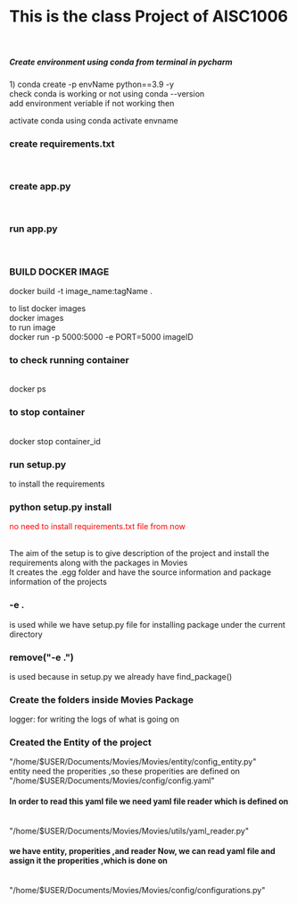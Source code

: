 <h1>This is the class Project of AISC1006 </h1> <br/>

<h5> Create environment using conda from terminal in pycharm</h5>
1) conda create -p envName python==3.9 -y  <br/>
check conda is working or not using conda --version <br/>
add environment veriable if not working then <br/>

activate conda using conda activate envname <br/>

<h3>create requirements.txt </h3> <br/>
<h3> create app.py </h3> <br/>
<h3> run app.py </h3> <br/>

<h3>BUILD DOCKER IMAGE</h3>

docker build -t image_name:tagName . <br/>

to list docker images <br/>
docker images <br/>
to run image <br/>
docker run -p 5000:5000 -e PORT=5000 imageID <br/>


<h3>to check running container </h3> <br/>
docker ps <br/>
<h3> to stop container  </h3><br/>
docker stop container_id <br/>

 <h3> run  setup.py </h3> to install the requirements <br/>
<h3>python setup.py install</h3> <p style="color:red;"> no need to install requirements.txt file from  now</p></br>
The aim of the setup is to give description of the project and install the requirements along with the packages in Movies <br/>
It creates the .egg folder and have the source information and package information of the projects <br/>

 

<h3>-e .</h3> is used while we have setup.py  file for installing package under the current directory </br>
<h3>remove("-e .")</h3> is used because in setup.py we already have find_package()</br>



<h3> Create  the folders inside Movies Package</h3>
logger: for writing the logs of what is going on </br>

<h3>Created the Entity of the project</h3>
"/home/$USER/Documents/Movies/Movies/entity/config_entity.py" </br>
entity need the properities ,so these properities are defined on </br>
"/home/$USER/Documents/Movies/config/config.yaml"  </br> 

<h4> In order to read this yaml file we  need yaml file reader which is defined on </h4></br>
 "/home/$USER/Documents/Movies/Movies/utils/yaml_reader.py"

<h4>we have entity, properities ,and reader Now, we can read yaml file and assign it the properities ,which is done on </h4></br>
"/home/$USER/Documents/Movies/Movies/config/configurations.py" 

